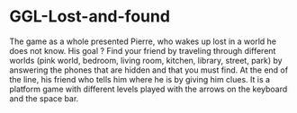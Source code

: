 # GGL-Lost-and-found
The game as a whole presented Pierre, who wakes up lost in a world he does not know. His goal ? Find your friend by traveling through different worlds (pink world, bedroom, living room, kitchen, library, street, park) by answering the phones that are hidden and that you must find. At the end of the line, his friend who tells him where he is by giving him clues.  It is a platform game with different levels played with the arrows on the keyboard and the space bar.
